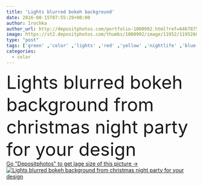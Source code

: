```yaml
---
title: 'Lights blurred bokeh background'
date: 2016-08-15T07:55:29+00:00
author: Irochka
author_url: http://depositphotos.com/portfolio-1000992.html?ref=64678756
image: https://st2.depositphotos.com/thumbs/1000992/image/11952/119526032/api_thumb_450.jpg?forcejpeg=true
type: "post"
tags: ['green' ,'color' ,'lights' ,'red' ,'yellow' ,'nightlife' ,'blue' ,'background' ,'colorful' ,'horizontal' ,'circle' ,'design' ,'photography' ,'shiny' ,'shape' ,'beautiful' ,'christmas' ,'decoration' ,'festive' ,'holiday' ,'xmas' ,'bright' ,'art' ,'travel' ,'outdoors' ,'outdoor' ,'abstract' ,'texture' ,'pattern' ,'black' ,'crop' ,'dark' ,'road' ,'year' ,'concept' ,'effect' ,'blur' ,'city' ,'urban' ,'night' ,'glow' ,'glowing' ,'wallpaper' ,'street' ,'town' ,'blurred' ,'circles' ,'defocused' ,'blink' ]
categories: 
  - color
---
```

<div aling="center">
            <font size="60"> Lights blurred bokeh background from christmas night party for your design</font>   
</div>
<div>
    <a href='https://depositphotos.com/119526032/stock-photo-lights-blurred-bokeh-background.html?ref=64678756' target=_blank > Go "Depositphotos" to get lage size of this picture ->
        <img href='https://depositphotos.com/119526032/stock-photo-lights-blurred-bokeh-background.html?ref=64678756' src='https://st2.depositphotos.com/1000992/11952/i/950/depositphotos_119526032-stock-photo-lights-blurred-bokeh-background.jpg?forcejpeg=true' alt='Lights blurred bokeh background from christmas night party for your design' >
    </a>
</div>
